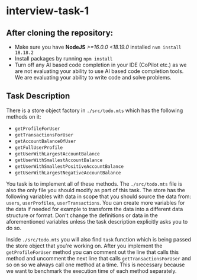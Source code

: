 # interview-task-1

## After cloning the repository:

-   Make sure you have **NodeJS** _>=16.0.0 <18.19.0_ installed `nvm install 18.18.2`
-   Install packages by running `npm install`
-   Turn off any AI based code completion in your IDE (CoPilot etc.) as we are not evaluating your ability to use AI based code completion tools. We are evaluating your ability to write code and solve problems.

## Task Description

There is a store object factory in `./src/todo.mts` which has the following methods on it:

-   `getProfileForUser`
-   `getTransactionsForUser`
-   `getAccountBalanceOfUser`
-   `getFullUserProfile`
-   `getUserWithLargestAccountBalance`
-   `getUserWithSmallestAccountBalance`
-   `getUserWithSmallestPositiveAccountBalance`
-   `getUserWithLargestNegativeAccountBalance`

You task is to implement all of these methods. The `./src/todo.mts` file is also the only file you should modify as part of this task. The store has the following variables with data in scope that you should source the data from: `users`, `userProfiles`, `userTransactions`. You can create more variables for the data if needed for example to transform the data into a different data structure or format. Don't change the definitions or data in the aforementioned variables unless the task description explicitly asks you to do so.

Inside `./src/todo.mts` you will also find `task` function which is being passed the store object that you're working on. After you implement the `getProfileForUser` method you can comment out the line that calls this method and uncomment the next line that calls `getTransactionsForUser` and so on so we always call one method at a time. This is necessary because we want to benchmark the execution time of each method separately.
